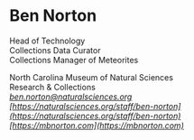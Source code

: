 Ben Norton
============
Head of Technology  
Collections Data Curator  
Collections Manager of Meteorites  

North Carolina Museum of Natural Sciences  
Research & Collections  
*[ben.norton@naturalsciences.org](ben.norton@naturalsciences.org)*  
*[https://naturalsciences.org/staff/ben-norton](https://naturalsciences.org/staff/ben-norton)*  
*[https://mbnorton.com](https://mbnorton.com)*
